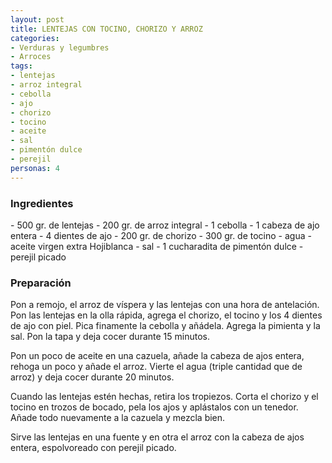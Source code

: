 ```yaml
---
layout: post
title: LENTEJAS CON TOCINO, CHORIZO Y ARROZ
categories:
- Verduras y legumbres
- Arroces
tags:
- lentejas
- arroz integral
- cebolla
- ajo
- chorizo
- tocino
- aceite
- sal
- pimentón dulce
- perejil
personas: 4 
---
```

<h3>Ingredientes</h3>
- 500 gr. de lentejas
- 200 gr. de arroz integral
- 1 cebolla
- 1 cabeza de ajo entera
- 4 dientes de ajo
- 200 gr. de chorizo
- 300 gr. de tocino
- agua
- aceite virgen extra Hojiblanca
- sal
- 1 cucharadita de pimentón dulce
- perejil picado

<h3>Preparación</h3>
Pon a remojo, el arroz de víspera y las lentejas con una hora de antelación. Pon las lentejas en la olla rápida, agrega el chorizo, el tocino y los 4 dientes de ajo con piel. Pica finamente la cebolla y añádela. Agrega la pimienta y la sal. Pon la tapa y deja cocer durante 15 minutos.

Pon un poco de aceite en una cazuela, añade la cabeza de ajos entera, rehoga un poco y añade el arroz. Vierte el agua (triple cantidad que de arroz) y deja cocer durante 20 minutos.

Cuando las lentejas estén hechas, retira los tropiezos. Corta el chorizo y el tocino en trozos de bocado, pela los ajos y aplástalos con un tenedor. Añade todo nuevamente a la cazuela y mezcla bien.

Sirve las lentejas en una fuente y en otra el arroz con la cabeza de ajos entera, espolvoreado con perejil picado.